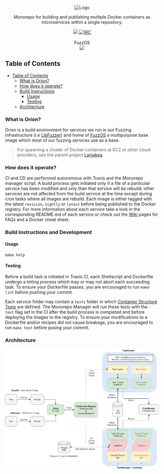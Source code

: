 <p align="center">
  <img src="https://github.com/posidron/posidron.github.io/raw/master/static/images/orion.png" alt="Logo" />
</p>

<p align="center">
  Monorepo for building and publishing multiple Docker containers as microservices within a single repository.
</p>
<p align="center">
<a href="https://travis-ci.org/MozillaSecurity/orion"><img src="https://travis-ci.org/MozillaSecurity/orion.svg?branch=master"></a>
<a href="https://www.irccloud.com/invite?channel=%23fuzzing&amp;hostname=irc.mozilla.org&amp;port=6697&amp;ssl=1"><img src="https://img.shields.io/badge/IRC-%23fuzzing-1e72ff.svg?style=flat" alt="IRC"></a>
<br/><br/>
FuzzOS<br>
  <a href="https://microbadger.com/images/mozillasecurity/fuzzos"><img src="https://images.microbadger.com/badges/image/mozillasecurity/fuzzos.svg"></a>
</p>

## Table of Contents

- [Table of Contents](#table-of-contents)
  - [What is Orion?](#what-is-orion?)
  - [How does it operate?](#how-does-it-operate?)
  - [Build Instructions](#build-instructions-and-development)
    - [Usage](#usage)
    - [Testing](#testing)
  - [Architecture](#architecture)

### What is Orion?

Orion is a build environment for services we run in our Fuzzing infrastructure (i.e [LibFuzzer](https://github.com/MozillaSecurity/orion/tree/master/services/libfuzzer)) and home of [FuzzOS](https://github.com/MozillaSecurity/orion/tree/master/base/fuzzos) a multipurpose base image which most of our fuzzing services use as a base.

> For spawning a cluster of Docker containers at EC2 or other cloud providers, see the parent project [Laniakea](https://github.com/MozillaSecurity/laniakea/).

### How does it operate?

CI and CD are performed autonomous with Travis and the Monorepo manager script. A build process gets initiated only if a file of a particular service has been modified and only than that service will be rebuild; other services are not affected from the build service at the time except during cron tasks where all images are rebuild. Each image is either tagged with the latest `revision`, `nightly` or `latest` before being published to the Docker registry. For more information about each service take a look in the corresponding README.md of each service or check out the [Wiki](https://github.com/MozillaSecurity/orion/wiki) pages for FAQs and a Docker cheat sheet.

### Build Instructions and Development

#### Usage

```
make help
```

#### Testing

Before a build task is initiated in Travis CI, each Shellscript and Dockerfile undergo a linting process which may or may not abort each succeeding task. To ensure your Dockerfile passes, you are encouraged to run `make lint` before pushing your commit.

Each service folder may contain a `tests` folder in which [Container Structure Tests](https://github.com/GoogleContainerTools/container-structure-test) are defined. The Monorepo Manager will run these tests with the `-test` flag set in the CI after the build process is completed and before deploying the images to the registry. To ensure your modifications to a Dockerfile and/or recipes did not cause breakage, you are encouraged to run `make test` before pusing your commit.

### Architecture

[![](docs/assets/overview.png)](https://raw.githubusercontent.com/MozillaSecurity/orion/master/docs/assets/overview.png)
